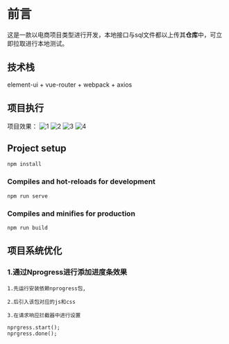 # 前言  
这是一款以电商项目类型进行开发，本地接口与sql文件都以上传其**仓库**中，可立即拉取进行本地测试。  

## 技术栈
element-ui + vue-router + webpack + axios  

## 项目执行
项目效果：
![1](https://github.com/wweicattle/vue-practices/blob/master/src/assets/img/1.png)
![2](https://github.com/wweicattle/vue-practices/blob/master/src/assets/img/2.png)
![3](https://github.com/wweicattle/vue-practices/blob/master/src/assets/img/3.png)
![4](https://github.com/wweicattle/vue-practices/blob/master/src/assets/img/4.png)


## Project setup
```
npm install
```
### Compiles and hot-reloads for development
```
npm run serve
```
### Compiles and minifies for production
```
npm run build
```

##  项目系统优化
### 1.通过Nprogress进行添加进度条效果
```
1.先运行安装依赖nprogress包,  
    
2.后引入该包对应的js和css  

3.在请求响应拦截器中进行设置  

nprgress.start();  
nprgress.done();  

```